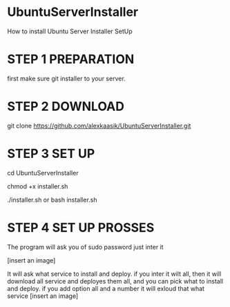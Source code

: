 # UbuntuServerInstaller

How to install Ubuntu Server Installer SetUp

# STEP 1 PREPARATION

first make sure git installer to your server.

# STEP 2 DOWNLOAD

git clone https://github.com/alexkaasik/UbuntuServerInstaller.git

# STEP 3 SET UP

cd UbuntuServerInstaller 

chmod +x installer.sh

./installer.sh or bash installer.sh

# STEP 4 SET UP PROSSES

The program will ask you of sudo password
just inter it

[insert an image]

It will ask what service to install and deploy.
if you inter it wilt all, then it will download all service and deployes them all, and you can pick what to install and deploy.
if you add option all and a number it will exloud that what service
[insert an image]
